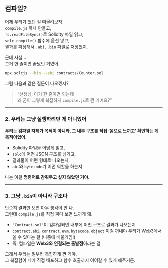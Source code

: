 ## **컴파일?**

어제 우리가 했던 걸 떠올려보자.  
`compile.js` 하나 만들고,  
`fs.readFileSync()`로 Solidity 파일 읽고,  
`solc.compile()` 함수에 옵션 넣고,  
결과를 파싱해서 `.abi`, `.bin` 파일로 저장했지.

근데 사실…  
그거 한 줄이면 끝났던 거였어.

```bash
npx solcjs --bin --abi contracts/Counter.sol
```

그럼 다음과 같은 질문이 나오겠지?

> “선생님, 이거 한 줄이면 되는데  
> 왜 굳이 그렇게 복잡하게 `compile.js`로 짠 거예요?”

---

### 2. 우리는 그냥 실행하려던 게 아니었어

**우리는 컴파일 자체가 목적이 아니라, 그 내부 구조를 직접 ‘몸으로 느끼고’ 확인하는 게 목적이었어.**

- Solidity 파일을 어떻게 읽고,
- `solc`에 어떤 JSON 구조를 넘기고,
- 결과물이 어떤 형태로 나오는지,
- `abi`와 `bytecode`가 어떤 역할을 하는지

나는 이걸 **명령어로 감춰두고 싶지 않았던 거야.**

---

### 3. 그냥 `.bin`이 아니라 구조다

단순히 결과만 보면 아무 생각이 안 나.  
그런데 `compile.js`를 직접 짜다 보면 느끼게 돼.

- `"Contract.sol"`이 컴파일되면 내부에 어떤 구조로 결과가 나오는지
- `contract.abi`, `contract.evm.bytecode.object` 이걸 꺼내야 우리가 Web3에서 쓸 수 있다는 걸 (나중에 배울거임!)
- 즉, 컴파일은 **Web3와 연결되는 출발점**이라는 걸

그래서 우리는 일부러 복잡하게 짠 거야.  
그 복잡함이 네가 직접 배포하고 함수 호출까지 이어갈 수 있게 해주거든.
